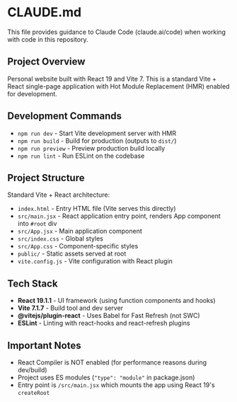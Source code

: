 # CLAUDE.md

This file provides guidance to Claude Code (claude.ai/code) when working with code in this repository.

## Project Overview

Personal website built with React 19 and Vite 7. This is a standard Vite + React single-page application with Hot Module Replacement (HMR) enabled for development.

## Development Commands

- `npm run dev` - Start Vite development server with HMR
- `npm run build` - Build for production (outputs to `dist/`)
- `npm run preview` - Preview production build locally
- `npm run lint` - Run ESLint on the codebase

## Project Structure

Standard Vite + React architecture:
- `index.html` - Entry HTML file (Vite serves this directly)
- `src/main.jsx` - React application entry point, renders App component into `#root` div
- `src/App.jsx` - Main application component
- `src/index.css` - Global styles
- `src/App.css` - Component-specific styles
- `public/` - Static assets served at root
- `vite.config.js` - Vite configuration with React plugin

## Tech Stack

- **React 19.1.1** - UI framework (using function components and hooks)
- **Vite 7.1.7** - Build tool and dev server
- **@vitejs/plugin-react** - Uses Babel for Fast Refresh (not SWC)
- **ESLint** - Linting with react-hooks and react-refresh plugins

## Important Notes

- React Compiler is NOT enabled (for performance reasons during dev/build)
- Project uses ES modules (`"type": "module"` in package.json)
- Entry point is `/src/main.jsx` which mounts the app using React 19's `createRoot`
